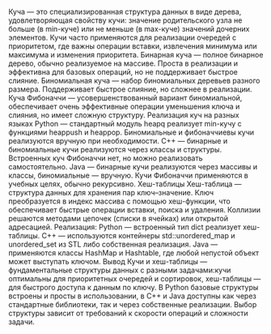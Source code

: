 Куча — это специализированная структура данных в виде дерева, удовлетворяющая свойству кучи: значение родительского узла не больше (в min-куче) или не меньше (в max-куче) значений дочерних элементов. Кучи часто применяются для реализации очередей с приоритетом, где важны операции вставки, извлечения минимума или максимума и изменения приоритета.
Бинарная куча — полное бинарное дерево, обычно реализуемое на массиве. Проста в реализации и эффективна для базовых операций, но не поддерживает быстрое слияние.
Биномиальная куча — набор биномиальных деревьев разного размера. Поддерживает быстрое слияние, но сложнее в реализации.
Куча Фибоначчи — усовершенствованный вариант биномиальной, обеспечивает очень эффективные операции уменьшения ключа и слияния, но имеет сложную структуру.
Реализация куч на разных языках
Python — стандартный модуль heapq реализует min-кучу с функциями heappush и heappop. Биномиальные и фибоначчиевы кучи реализуются вручную при необходимости.
C++ — бинарные и биномиальные кучи реализуются через классы и структуры. Встроенных куч Фибоначчи нет, но можно реализовать самостоятельно.
Java — бинарные кучи реализуются через массивы и классы, биномиальные — вручную. Кучи Фибоначчи применяются в учебных целях, обычно рекурсивно.
Хеш-таблицы
Хеш-таблица — структура данных для хранения пар ключ–значение. Ключ преобразуется в индекс массива с помощью хеш-функции, что обеспечивает быстрые операции вставки, поиска и удаления. Коллизии решаются методами цепочек (списки в ячейках) или открытой адресацией.
Реализация:
Python — встроенный тип dict реализует хеш-таблицы.
C++ — используются контейнеры std::unordered_map и unordered_set из STL либо собственная реализация.
Java — применяются классы HashMap и Hashtable, где любой непустой объект может выступать ключом.
Вывод
Кучи и хеш-таблицы — фундаментальные структуры данных с разными задачами:кучи оптимальны для приоритетных очередей и сортировок,
хеш-таблицы — для быстрого доступа к данным по ключу. В Python базовые структуры встроены и просты в использовании, в C++ и Java доступны как через стандартные библиотеки, так и через собственные реализации. Выбор структуры зависит от требований к скорости операций и сложности задачи.
